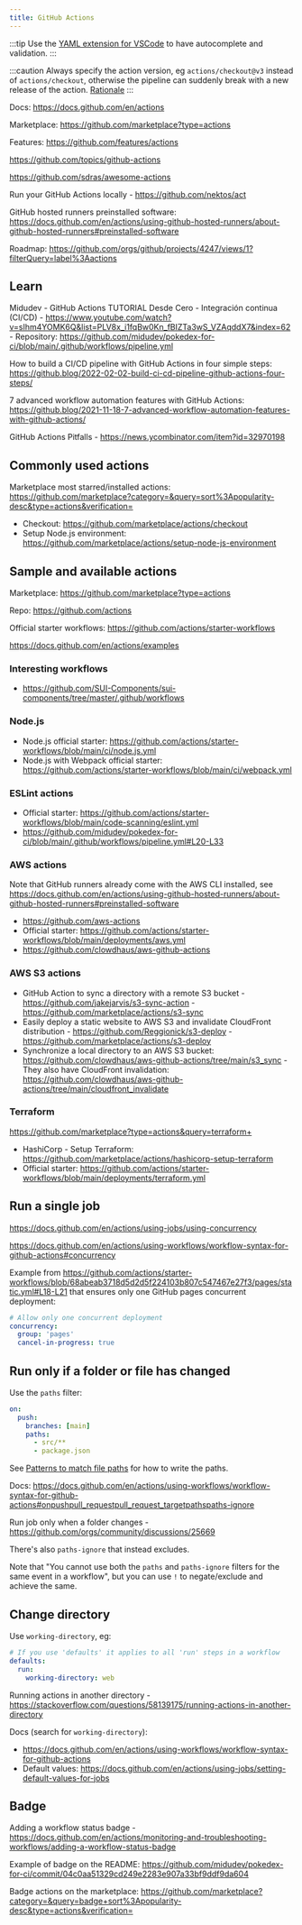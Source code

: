 ```yaml
---
title: GitHub Actions
---
```


:::tip
Use the [YAML extension for VSCode](https://marketplace.visualstudio.com/items?itemName=redhat.vscode-yaml) to have autocomplete and validation.
:::

:::caution
Always specify the action version, eg `actions/checkout@v3` instead of `actions/checkout`, otherwise the pipeline can suddenly break with a new release of the action. [Rationale](https://youtu.be/sIhm4YOMK6Q?t=2819)
:::

Docs: https://docs.github.com/en/actions

Marketplace: https://github.com/marketplace?type=actions

Features: https://github.com/features/actions

https://github.com/topics/github-actions

https://github.com/sdras/awesome-actions

Run your GitHub Actions locally - https://github.com/nektos/act

GitHub hosted runners preinstalled software: https://docs.github.com/en/actions/using-github-hosted-runners/about-github-hosted-runners#preinstalled-software

Roadmap: https://github.com/orgs/github/projects/4247/views/1?filterQuery=label%3Aactions

## Learn

Midudev - GitHub Actions TUTORIAL Desde Cero - Integración continua (CI/CD) - https://www.youtube.com/watch?v=sIhm4YOMK6Q&list=PLV8x_i1fqBw0Kn_fBIZTa3wS_VZAqddX7&index=62 - Repository: https://github.com/midudev/pokedex-for-ci/blob/main/.github/workflows/pipeline.yml

How to build a CI/CD pipeline with GitHub Actions in four simple steps: https://github.blog/2022-02-02-build-ci-cd-pipeline-github-actions-four-steps/

7 advanced workflow automation features with GitHub Actions: https://github.blog/2021-11-18-7-advanced-workflow-automation-features-with-github-actions/

GitHub Actions Pitfalls - https://news.ycombinator.com/item?id=32970198

## Commonly used actions

Marketplace most starred/installed actions: https://github.com/marketplace?category=&query=sort%3Apopularity-desc&type=actions&verification=

- Checkout: https://github.com/marketplace/actions/checkout
- Setup Node.js environment: https://github.com/marketplace/actions/setup-node-js-environment

## Sample and available actions

Marketplace: https://github.com/marketplace?type=actions

Repo: https://github.com/actions

Official starter workflows: https://github.com/actions/starter-workflows

https://docs.github.com/en/actions/examples

### Interesting workflows

- https://github.com/SUI-Components/sui-components/tree/master/.github/workflows

### Node.js

- Node.js official starter: https://github.com/actions/starter-workflows/blob/main/ci/node.js.yml
- Node.js with Webpack official starter: https://github.com/actions/starter-workflows/blob/main/ci/webpack.yml

### ESLint actions

- Official starter: https://github.com/actions/starter-workflows/blob/main/code-scanning/eslint.yml
- https://github.com/midudev/pokedex-for-ci/blob/main/.github/workflows/pipeline.yml#L20-L33

### AWS actions

Note that GitHub runners already come with the AWS CLI installed, see https://docs.github.com/en/actions/using-github-hosted-runners/about-github-hosted-runners#preinstalled-software

- https://github.com/aws-actions
- Official starter: https://github.com/actions/starter-workflows/blob/main/deployments/aws.yml
- https://github.com/clowdhaus/aws-github-actions

### AWS S3 actions

- GitHub Action to sync a directory with a remote S3 bucket - https://github.com/jakejarvis/s3-sync-action - https://github.com/marketplace/actions/s3-sync
- Easily deploy a static website to AWS S3 and invalidate CloudFront distribution - https://github.com/Reggionick/s3-deploy - https://github.com/marketplace/actions/s3-deploy
- Synchronize a local directory to an AWS S3 bucket: https://github.com/clowdhaus/aws-github-actions/tree/main/s3_sync - They also have CloudFront invalidation: https://github.com/clowdhaus/aws-github-actions/tree/main/cloudfront_invalidate

### Terraform

https://github.com/marketplace?type=actions&query=terraform+

- HashiCorp - Setup Terraform: https://github.com/marketplace/actions/hashicorp-setup-terraform
- Official starter: https://github.com/actions/starter-workflows/blob/main/deployments/terraform.yml

## Run a single job

https://docs.github.com/en/actions/using-jobs/using-concurrency

https://docs.github.com/en/actions/using-workflows/workflow-syntax-for-github-actions#concurrency

Example from https://github.com/actions/starter-workflows/blob/68abeab3718d5d2d5f224103b807c547467e27f3/pages/static.yml#L18-L21 that ensures only one GitHub pages concurrent deployment:

```yml
# Allow only one concurrent deployment
concurrency:
  group: 'pages'
  cancel-in-progress: true
```

## Run only if a folder or file has changed

Use the `paths` filter:

```yml
on:
  push:
    branches: [main]
    paths:
      - src/**
      - package.json
```

See [Patterns to match file paths](https://docs.github.com/en/actions/using-workflows/workflow-syntax-for-github-actions#patterns-to-match-file-paths) for how to write the paths.

Docs: https://docs.github.com/en/actions/using-workflows/workflow-syntax-for-github-actions#onpushpull_requestpull_request_targetpathspaths-ignore

Run job only when a folder changes - https://github.com/orgs/community/discussions/25669

There's also `paths-ignore` that instead excludes.

Note that "You cannot use both the `paths` and `paths-ignore` filters for the same event in a workflow", but you can use `!` to negate/exclude and achieve the same.

## Change directory

Use `working-directory`, eg:

```yml
# If you use 'defaults' it applies to all 'run' steps in a workflow
defaults:
  run:
    working-directory: web
```

Running actions in another directory - https://stackoverflow.com/questions/58139175/running-actions-in-another-directory

Docs (search for `working-directory`):

- https://docs.github.com/en/actions/using-workflows/workflow-syntax-for-github-actions
- Default values: https://docs.github.com/en/actions/using-jobs/setting-default-values-for-jobs

## Badge

Adding a workflow status badge - https://docs.github.com/en/actions/monitoring-and-troubleshooting-workflows/adding-a-workflow-status-badge

Example of badge on the README: https://github.com/midudev/pokedex-for-ci/commit/04c0aa51329cd249e2283e907a33bf9ddf9da604

Badge actions on the marketplace: https://github.com/marketplace?category=&query=badge+sort%3Apopularity-desc&type=actions&verification=

